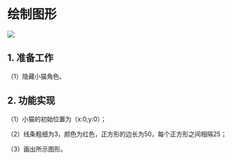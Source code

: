 # 绘制图形

![](https://img-blog.csdnimg.cn/20210821175324769.png)


## 1. 准备工作

（1）隐藏小猫角色。


## 2. 功能实现

（1）小猫的初始位置为（x:0,y:0）；

（2）线条粗细为3，颜色为红色，正方形的边长为50，每个正方形之间相隔25； 

（3）画出所示图形。
